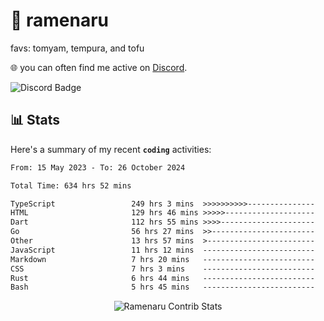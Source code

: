 # 🍜 ramenaru
favs: tomyam, tempura, and tofu

🌐 you can often find me active on [Discord](https://discordapp.com/users/503291004200157185).

![Discord Badge](https://dcbadge.vercel.app/api/shield/503291004200157185)

## 📊 Stats

Here's a summary of my recent **`coding`** activities:

<!--START_SECTION:waka-->

```txt
From: 15 May 2023 - To: 26 October 2024

Total Time: 634 hrs 52 mins

TypeScript                 249 hrs 3 mins  >>>>>>>>>>---------------   39.23 %
HTML                       129 hrs 46 mins >>>>>--------------------   20.44 %
Dart                       112 hrs 55 mins >>>>---------------------   17.79 %
Go                         56 hrs 27 mins  >>-----------------------   08.89 %
Other                      13 hrs 57 mins  >------------------------   02.20 %
JavaScript                 11 hrs 12 mins  -------------------------   01.76 %
Markdown                   7 hrs 20 mins   -------------------------   01.16 %
CSS                        7 hrs 3 mins    -------------------------   01.11 %
Rust                       6 hrs 44 mins   -------------------------   01.06 %
Bash                       5 hrs 45 mins   -------------------------   00.91 %
```

<!--END_SECTION:waka-->

<div style="text-align: center;">
   <img align="center" src="https://github-readme-streak-stats.herokuapp.com/?user=Ramenaru&theme=dark&card_width=520" alt="Ramenaru Contrib Stats" />
</div>

